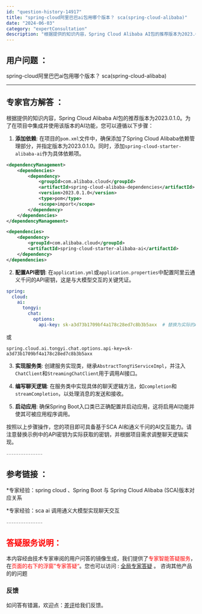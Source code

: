 ```yaml
---
id: "question-history-14917"
title: "spring-cloud阿里巴巴ai包用哪个版本？ sca(spring-cloud-alibaba)"
date: "2024-06-03"
category: "expertConsultation"
description: "根据提供的知识内容，Spring Cloud Alibaba AI包的推荐版本为2023.0.1.0。为了在项目中集成并使用该版本的AI功能，您可以遵循以下步骤：1. **添加依赖**: 在项目的`pom.xml`文件中，确保添加了Spring Cloud Alibaba依赖管理部分，并指定版本为2"
---
```


## 用户问题 ： 
 spring-cloud阿里巴巴ai包用哪个版本？ sca(spring-cloud-alibaba) 

---------------
## 专家官方解答 ：

根据提供的知识内容，Spring Cloud Alibaba AI包的推荐版本为2023.0.1.0。为了在项目中集成并使用该版本的AI功能，您可以遵循以下步骤：

1. **添加依赖**: 在项目的`pom.xml`文件中，确保添加了Spring Cloud Alibaba依赖管理部分，并指定版本为2023.0.1.0。同时，添加`spring-cloud-starter-alibaba-ai`作为具体依赖项。

```xml
<dependencyManagement>
    <dependencies>
        <dependency>
            <groupId>com.alibaba.cloud</groupId>
            <artifactId>spring-cloud-alibaba-dependencies</artifactId>
            <version>2023.0.1.0</version>
            <type>pom</type>
            <scope>import</scope>
        </dependency>
    </dependencies>
</dependencyManagement>

<dependencies>
    <dependency>
        <groupId>com.alibaba.cloud</groupId>
        <artifactId>spring-cloud-starter-alibaba-ai</artifactId>
    </dependency>
</dependencies>
```

2. **配置API密钥**: 在`application.yml`或`application.properties`中配置阿里云通义千问的API密钥，这是与大模型交互的关键凭证。

```yaml
spring:
  cloud:
    ai:
      tongyi:
        chat:
          options:
            api-key: sk-a3d73b1709bf4a178c28ed7c8b3b5axx  # 替换为实际的API密钥
```

或

```properties
spring.cloud.ai.tongyi.chat.options.api-key=sk-a3d73b1709bf4a178c28ed7c8b3b5axx
```

3. **实现服务类**: 创建服务实现类，继承`AbstractTongYiServiceImpl`，并注入`ChatClient`和`StreamingChatClient`用于调用AI接口。

4. **编写聊天逻辑**: 在服务类中实现具体的聊天逻辑方法，如`completion`和`streamCompletion`，以处理消息的发送和接收。

5. **启动应用**: 确保Spring Boot入口类已正确配置并启动应用，这将启用AI功能并使其可被应用程序调用。

按照以上步骤操作，您的项目即可具备基于SCA AI和通义千问的AI交互能力。请注意替换示例中的API密钥为实际获取的密钥，并根据项目需求调整聊天逻辑实现。


<font color="#949494">---------------</font> 


## 参考链接 ：

*专家经验：spring cloud 、Spring Boot 与 Spring Cloud Alibaba (SCA)版本对应关系 
 
 *专家经验：sca ai 调用通义大模型实现聊天交互 


 <font color="#949494">---------------</font> 
 


## <font color="#FF0000">答疑服务说明：</font> 

本内容经由技术专家审阅的用户问答的镜像生成，我们提供了<font color="#FF0000">专家智能答疑服务</font>，在<font color="#FF0000">页面的右下的浮窗”专家答疑“</font>。您也可以访问 : [全局专家答疑](https://opensource.alibaba.com/chatBot) 。 咨询其他产品的的问题

### 反馈
如问答有错漏，欢迎点：[差评](https://ai.nacos.io/user/feedbackByEnhancerGradePOJOID?enhancerGradePOJOId=14920)给我们反馈。
